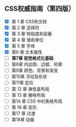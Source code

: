 ## CSS权威指南（第四版）

* [x] 第 1 章 CSS和文档
* [x] 第 2 章 选择符
* [x] 第 3 章 特指度和层叠
* [x] 第 4 章 值和单位
* [x] 第 5 章 字体
* [x] 第6 章 文本属性
* [ ] **第7章 视觉格式化基础**
* [ ] 第8章 内边距、边框、轮廓
* [ ] 第9章 颜色、背景和渐变
* [ ] 第10章 浮动及形状
* [ ] 第11章 定位
* [ ] 第 12 章 弹性盒布局
* [ ] 第 13 章 栅格布局
* [ ] 第14 章 CSS 中的表格布局
* [ ] 第 16 章 变形
* [ ] 第17 章 过渡
* [ ] 第18章 动画